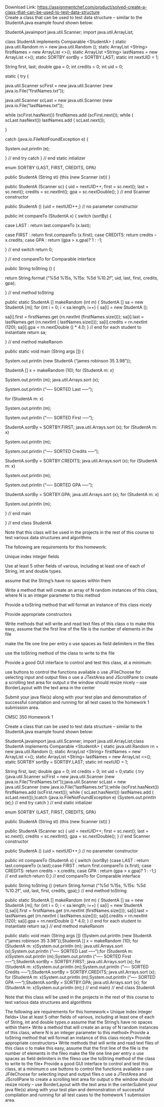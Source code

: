 Download Link: https://assignmentchef.com/product/solved-create-a-class-that-can-be-used-to-test-data-structure
<br>
Create a class that can be used to test data structure – similar to the StudentA.java example found shown below:

StudentA.javaimport java.util.Scanner; import java.util.ArrayList;

class StudentA implements Comparable &lt;StudentA&gt; { static java.util.Random rn = new java.util.Random (); static ArrayList &lt;String&gt; firstNames = new ArrayList &lt;&gt;(); static ArrayList &lt;String&gt; lastNames = new ArrayList &lt;&gt;(); static SORTBY sortBy = SORTBY.LAST; static int nextUID = 1;

String first, last; double gpa = 0; int credits = 0; int uid = 0;

static { try {

java.util.Scanner scFirst = new java.util.Scanner (new java.io.File(“firstNames.txt”));

java.util.Scanner scLast = new java.util.Scanner (new java.io.File(“lastNames.txt”));

while (scFirst.hasNext()) firstNames.add (scFirst.next()); while ( scLast.hasNext()) lastNames.add ( scLast.next());

}

catch (java.io.FileNotFoundException e) {

System.out.println (e);

} // end try catch } // end static intializer

enum SORTBY {LAST, FIRST, CREDITS, GPA}

public StudentA (String st) {this (new Scanner (st)) }

public StudentA (Scanner sc) { uid = nextUID++; first = sc.next(); last = sc.next(); credits = sc.nextInt(); gpa = sc.nextDouble(); } // end Scanner constructor

public StudentA () {uid = nextUID++;} // no parameter constructor

public int compareTo (StudentA x) { switch (sortBy) {

case LAST : return last.compareTo (x.last);

case FIRST : return first.compareTo (x.first); case CREDITS: return credits – x.credits; case GPA : return (gpa &gt; x.gpa)? 1 : -1;

} // end switch return 0;

} // end compareTo for Comparable interface

public String toString () {

return String.format (“%5d %15s, %15s: %5d %10.2f”, uid, last, first, credits, gpa);

} // end method toString

public static StudentA [] makeRandom (int m) { StudentA [] sa = new StudentA [m]; for (int i = 0; i &lt; sa.length; i++) { sa[i] = new StudentA ();

sa[i].first = firstNames.get (rn.nextInt (firstNames.size())); sa[i].last = lastNames.get (rn.nextInt ( lastNames.size())); sa[i].credits = rn.nextInt (120); sa[i].gpa = rn.nextDouble () * 4.0; } // end for each student to instantiate return sa;

} // end method makeRanom

public static void main (String args []) {

System.out.println (new StudentA (“james robinson 35 3.98”));

StudentA [] x = makeRandom (10); for (StudentA m: x)

System.out.println (m); java.util.Arrays.sort (x);

System.out.println (“—- SORTED Last —–“);

for (StudentA m: x)

System.out.println (m);

System.out.println (“—- SORTED First —–“);

StudentA.sortBy = SORTBY.FIRST; java.util.Arrays.sort (x); for (StudentA m: x)

System.out.println (m);

System.out.println (“—- SORTED Credits —–“);

StudentA.sortBy = SORTBY.CREDITS; java.util.Arrays.sort (x); for (StudentA m: x)

System.out.println (m);

System.out.println (“—- SORTED GPA —–“);

StudentA.sortBy = SORTBY.GPA; java.util.Arrays.sort (x); for (StudentA m: x)

System.out.println (m);

} // end main

} // end class StudentA

Note that this class will be used in the projects in the rest of this course to test various data structures and algorithms

The following are requirements for this homework:

Unique index integer fields

Use at least 5 other fields of various, including at least one of each of String, int and double types.

assume that the String’s have no spaces within them

Write a method that will create an array of N random instances of this class, where N is an integer parameter to this method

Provide a toString method that will format an instance of this class nicely

Provide appropriate constructors

Write methods that will write and read text files of this class o to make this easy, assume that the first line of the file is the number of elements in the file

make the file one line per entry o use spaces as field delimiters in the files

use the toString method of the class to write to the file

Provide a good GUI interface to control and test this class, at a minimum:

use buttons to control the functions available o use JFileChoose for selecting input and output files o use a JTextArea and JScrollPane to create a scrolling text area for output o the window should resize nicely – use BorderLayout with the text area in the center

Submit your java file(s) along with your test plan and demonstration of successful compilation and running for all test cases to the homework 1 submission area.

CMSC 350 Homework 1

Create a class that can be used to test data structure – similar to the StudentA.java example found shown below:

StudentA.javaimport java.util.Scanner; import java.util.ArrayList;class StudentA implements Comparable &lt;StudentA&gt; { static java.util.Random rn = new java.util.Random (); static ArrayList &lt;String&gt; firstNames = new ArrayList &lt;&gt;(); static ArrayList &lt;String&gt; lastNames = new ArrayList &lt;&gt;(); static SORTBY sortBy = SORTBY.LAST; static int nextUID = 1;

String first, last; double gpa = 0; int credits = 0; int uid = 0;static { try {java.util.Scanner scFirst = new java.util.Scanner (new java.io.File(“firstNames.txt”));java.util.Scanner scLast = new java.util.Scanner (new java.io.File(“lastNames.txt”));while (scFirst.hasNext()) firstNames.add (scFirst.next()); while ( scLast.hasNext()) lastNames.add ( scLast.next());}catch (java.io.FileNotFoundException e) {System.out.println (e);} // end try catch } // end static intializer

enum SORTBY {LAST, FIRST, CREDITS, GPA}

public StudentA (String st) {this (new Scanner (st)) }

public StudentA (Scanner sc) { uid = nextUID++; first = sc.next(); last = sc.next(); credits = sc.nextInt(); gpa = sc.nextDouble(); } // end Scanner constructor

public StudentA () {uid = nextUID++;} // no parameter constructor

public int compareTo (StudentA x) { switch (sortBy) {case LAST : return last.compareTo (x.last);case FIRST : return first.compareTo (x.first); case CREDITS: return credits – x.credits; case GPA : return (gpa &gt; x.gpa)? 1 : -1;} // end switch return 0;} // end compareTo for Comparable interface

public String toString () {return String.format (“%5d %15s, %15s: %5d %10.2f”, uid, last, first, credits, gpa);} // end method toString

public static StudentA [] makeRandom (int m) { StudentA [] sa = new StudentA [m]; for (int i = 0; i &lt; sa.length; i++) { sa[i] = new StudentA ();sa[i].first = firstNames.get (rn.nextInt (firstNames.size())); sa[i].last = lastNames.get (rn.nextInt ( lastNames.size())); sa[i].credits = rn.nextInt (120); sa[i].gpa = rn.nextDouble () * 4.0; } // end for each student to instantiate return sa;} // end method makeRanom

public static void main (String args []) {System.out.println (new StudentA (“james robinson 35 3.98”));StudentA [] x = makeRandom (10); for (StudentA m: x)System.out.println (m); java.util.Arrays.sort (x);System.out.println (“—- SORTED Last —–“);for (StudentA m: x)System.out.println (m);System.out.println (“—- SORTED First —–“);StudentA.sortBy = SORTBY.FIRST; java.util.Arrays.sort (x); for (StudentA m: x)System.out.println (m);System.out.println (“—- SORTED Credits —–“);StudentA.sortBy = SORTBY.CREDITS; java.util.Arrays.sort (x); for (StudentA m: x)System.out.println (m);System.out.println (“—- SORTED GPA —–“);StudentA.sortBy = SORTBY.GPA; java.util.Arrays.sort (x); for (StudentA m: x)System.out.println (m);} // end main} // end class StudentA

Note that this class will be used in the projects in the rest of this course to test various data structures and algorithms

The following are requirements for this homework:• Unique index integer fields• Use at least 5 other fields of various, including at least one of each of String, int and double types.o assume that the String’s have no spaces within them• Write a method that will create an array of N random instances of this class, where N is an integer parameter to this method• Provide a toString method that will format an instance of this class nicely• Provide appropriate constructors• Write methods that will write and read text files of this class o to make this easy, assume that the first line of the file is the number of elements in the fileo make the file one line per entry o use spaces as field delimiters in the fileso use the toString method of the class to write to the file• Provide a good GUI interface to control and test this class, at a minimum:o use buttons to control the functions available o use JFileChoose for selecting input and output files o use a JTextArea and JScrollPane to create a scrolling text area for output o the window should resize nicely – use BorderLayout with the text area in the centerSubmit your java file(s) along with your test plan and demonstration of successful compilation and running for all test cases to the homework 1 submission area.